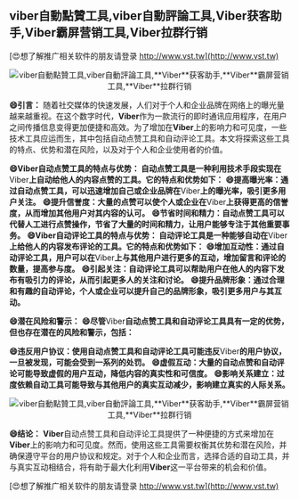 ## **viber自動點贊工具,viber自動評論工具,**Viber**获客助手,**Viber**霸屏营销工具,**Viber**拉群行销**

[😍想了解推广相关软件的朋友请登录 http://www.vst.tw](http://www.vst.tw)

 <center><img src="https://vst.tw/MP4/tuiguang/png/0.png" alt="viber自動點贊工具,viber自動評論工具,**Viber**获客助手,**Viber**霸屏营销工具,**Viber**拉群行销"></center>

**😄引言：**
随着社交媒体的快速发展，人们对于个人和企业品牌在网络上的曝光量越来越重视。在这个数字时代，**Viber**作为一款流行的即时通讯应用程序，在用户之间传播信息变得更加便捷和高效。为了增加在**Viber**上的影响力和可见度，一些技术工具应运而生，其中包括自动点赞工具和自动评论工具。本文将探索这些工具的特点、优势和潜在风险，以及对于个人和企业使用者的价值。

**😄**Viber**自动点赞工具的特点与优势： 自动点赞工具是一种利用技术手段实现在**Viber**上自动给他人的内容点赞的工具。它的特点和优势如下：**
**😄提高曝光率：通过自动点赞工具，可以迅速增加自己或企业品牌在**Viber**上的曝光率，吸引更多用户关注。**
**😄提升信誉度：大量的点赞可以使个人或企业在**Viber**上获得更高的信誉度，从而增加其他用户对其内容的认可。**
**😄节省时间和精力：自动点赞工具可以代替人工进行点赞操作，节省了大量的时间和精力，让用户能够专注于其他重要事务。**
**😄**Viber**自动评论工具的特点与优势： 自动评论工具是一种能够自动在**Viber**上给他人的内容发布评论的工具。它的特点和优势如下：**
**😄增加互动性：通过自动评论工具，用户可以在**Viber**上与其他用户进行更多的互动，增加留言和评论的数量，提高参与度。**
**😄引起关注：自动评论工具可以帮助用户在他人的内容下发布有吸引力的评论，从而引起更多人的关注和讨论。**
**😄提升品牌形象：通过合理和有趣的自动评论，个人或企业可以提升自己的品牌形象，吸引更多用户与其互动。**

**😄潜在风险和警示：**
**😄尽管**Viber**自动点赞工具和自动评论工具具有一定的优势，但也存在潜在的风险和警示，包括：**

**😄违反用户协议：使用自动点赞工具和自动评论工具可能违反**Viber**的用户协议，一旦被发现，可能会受到一系列的处罚。**
**😄虚假互动：大量的自动点赞和自动评论可能导致虚假的用户互动，降低内容的真实性和可信度。**
**😄影响关系建立：过度依赖自动工具可能导致与其他用户的真实互动减少，影响建立真实的人际关系。**

 <center><img src="https://vst.tw/MP4/tuiguang/png/7.png" alt="viber自動點贊工具,viber自動評論工具,**Viber**获客助手,**Viber**霸屏营销工具,**Viber**拉群行销"></center>

**😄结论：**
**Viber**自动点赞工具和自动评论工具提供了一种便捷的方式来增加在**Viber**上的影响力和可见度。然而，使用这些工具需要权衡其优势和潜在风险，并确保遵守平台的用户协议和规定。对于个人和企业而言，选择合适的自动工具，并与真实互动相结合，将有助于最大化利用**Viber**这一平台带来的机会和价值。

[😍想了解推广相关软件的朋友请登录 http://www.vst.tw](http://www.vst.tw)



